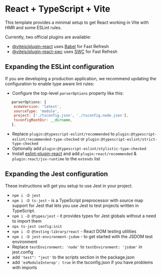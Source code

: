 # React + TypeScript + Vite

This template provides a minimal setup to get React working in Vite with HMR and some ESLint rules.

Currently, two official plugins are available:

- [@vitejs/plugin-react](https://github.com/vitejs/vite-plugin-react/blob/main/packages/plugin-react/README.md) uses [Babel](https://babeljs.io/) for Fast Refresh
- [@vitejs/plugin-react-swc](https://github.com/vitejs/vite-plugin-react-swc) uses [SWC](https://swc.rs/) for Fast Refresh

## Expanding the ESLint configuration

If you are developing a production application, we recommend updating the configuration to enable type aware lint rules:

- Configure the top-level `parserOptions` property like this:

```js
   parserOptions: {
    ecmaVersion: 'latest',
    sourceType: 'module',
    project: ['./tsconfig.json', './tsconfig.node.json'],
    tsconfigRootDir: __dirname,
   },
```

- Replace `plugin:@typescript-eslint/recommended` to `plugin:@typescript-eslint/recommended-type-checked` or `plugin:@typescript-eslint/strict-type-checked`
- Optionally add `plugin:@typescript-eslint/stylistic-type-checked`
- Install [eslint-plugin-react](https://github.com/jsx-eslint/eslint-plugin-react) and add `plugin:react/recommended` & `plugin:react/jsx-runtime` to the `extends` list

## Expanding the Jest configuration

These instructions will get you setup to use Jest in your project.

 - `npm i -D jest`
 - `npm i -D ts-jest` - is a TypeScript preprocessor with source map support for Jest that lets you use Jest to test projects written in TypeScript.
 - `npm i -D @types/jest` - it provides types for Jest globals without a need to import them
 - `npx ts-jest config:init`
 - `npm i -D @testing-library/react` - React DOM testing utilities
 - `npm i -D jest-environment-jsdom` - to get started with the JSDOM test environment
 - Replace `testEnvironment: 'node'` to `testEnvironment: 'jsdom'` in jest.config
 - add `'test": "jest'` to the scripts section in the package.json
 - add `'esModuleInterop': true` in the tsconfig.json if you have problems with imports